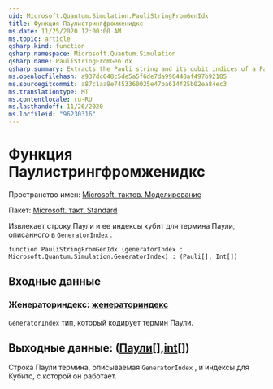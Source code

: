 ```yaml
---
uid: Microsoft.Quantum.Simulation.PauliStringFromGenIdx
title: Функция Паулистрингфромженидкс
ms.date: 11/25/2020 12:00:00 AM
ms.topic: article
qsharp.kind: function
qsharp.namespace: Microsoft.Quantum.Simulation
qsharp.name: PauliStringFromGenIdx
qsharp.summary: Extracts the Pauli string and its qubit indices of a Pauli term described by a `GeneratorIndex`.
ms.openlocfilehash: a937dc648c5de5a5f6de7da996448af497b92185
ms.sourcegitcommit: a87c1aa8e7453360025e47ba614f25b02ea84ec3
ms.translationtype: MT
ms.contentlocale: ru-RU
ms.lasthandoff: 11/26/2020
ms.locfileid: "96230316"
---
```

# <a name="paulistringfromgenidx-function"></a>Функция Паулистрингфромженидкс

Пространство имен: [Microsoft. тактов. Моделирование](xref:Microsoft.Quantum.Simulation)

Пакет: [Microsoft. такт. Standard](https://nuget.org/packages/Microsoft.Quantum.Standard)


Извлекает строку Паули и ее индексы кубит для термина Паули, описанного в `GeneratorIndex` .

```qsharp
function PauliStringFromGenIdx (generatorIndex : Microsoft.Quantum.Simulation.GeneratorIndex) : (Pauli[], Int[])
```


## <a name="input"></a>Входные данные

### <a name="generatorindex--generatorindex"></a>Женераториндекс: [женераториндекс](xref:Microsoft.Quantum.Simulation.GeneratorIndex)

`GeneratorIndex` тип, который кодирует термин Паули.



## <a name="output--pauliint"></a>Выходные данные: ([Паули](xref:microsoft.quantum.lang-ref.pauli)[],[int](xref:microsoft.quantum.lang-ref.int)[])

Строка Паули термина, описываемая `GeneratorIndex` , и индексы для Кубитс, с которой он работает.
